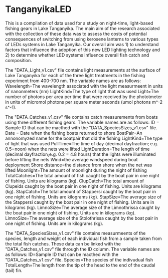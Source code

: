 # TanganyikaLED
This is a compilation of data used for a study on night-time, light-based fishing gears in Lake Tanganyika. The main aim of the research associated with the collection of these data was to assess the costs of potential consequences of switching from using kerosene lanterns to various types of LEDs systems in Lake Tanganyika. Our overall aim was 1) to understand factors that influence the adoption of this new LED lighting technology and 2) to determine whether LED systems influence overall fish catch and composition.

The "DATA_Light_v1.csv" file contains light measurements at the surface of Lake Tanganyika for each of the three light treatments in the fishing experiment from 400-700 nm. The variable names are as follows:
Wavelength=The wavelength associated with the light measurmeent in units of nanonmeters (nm)
LightKind=The type of light that was used
Light=The number of photons per area per time that were received by the phototmeter in units of micromol photons per square meter seconds (umol photons m^-2 s^-1).

The "DATA_Catches_v1.csv" file contains catch measurements from boats using three different fishing gears. The variable names are as follows:
ID = Sample ID that can be macthed with the "DATA_SpeciesSizes_v1.csv" file.
Date = Date when the fishing boats returned to shore
BoatPair=An annonomyzed name for the boatpair that did the fishing
LightKind=The type of light that was used
PullTime=The time of day (decimal dayfraction; e.g. 0.5=noon) when the nets were lifted
LightDuration=The length of time (decimal dayfraction;e.g. 0.2 = 4.8 hours) that the lights were illuminated before lifting the nets
Wind=the average windspeed during boat deployment
Shore distance=the distance from shore when the net was lifted
Moonlight=The amount of moonlight during the night of fishing
TotalCatches=The total amount of fish caught by the boat pair in one night of fishing. Units are kilograms (kg).
ClupCatch=The total amount of Clupeids caught by the boat pair in one night of fishing. Units are kilograms (kg).
StapCatch=The total amount of Stappersi caught by the boat pair in one night of fishing. Units are kilograms (kg).
StapSize=The average size of the Stappersi caught by the boat pair in one night of fishing. Units are in kilograms (kg).
LimnoSize=The average size of the Limnothrissa caught by the boat pair in one night of fishing. Units are in kilograms (kg).
LimnoSize=The average size of the Stolothrissa caught by the boat pair in one night of fishing. Units are in kilograms (kg).

The "DATA_SpeciesSizes_v1.csv" file contains measurmeents of the species, length and weight of each individual fish from a sample taken from the total fish catches. These data can be linked with the "DATA_Catches_v1.csv" file through the ID column. The variable names are as follows:
ID=Sample ID that can be macthed with the "DATA_Catches_v1.csv" file.
Species=The species of the indivudual fish
TotalLength=The length from the tip of the head to the end of the caudal (tail) fin.
